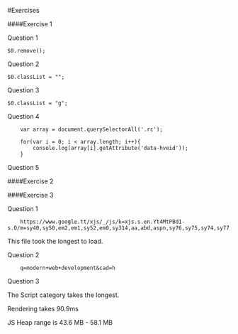 #Exercises

####Exercise 1

Question 1

	$0.remove();

Question 2

	$0.classList = "";

Question 3

	$0.classList = "g";


Question 4

		var array = document.querySelectorAll('.rc');

		for(var i = 0; i < array.length; i++){
			console.log(array[i].getAttribute('data-hveid'));
		}

Question 5

####Exercise 2

####Exercise 3

Question 1

		https://www.google.tt/xjs/_/js/k=xjs.s.en.Yt4MtPBd1-s.O/m=sy40,sy50,em2,em1,sy52,em0,sy314,aa,abd,aspn,sy76,sy75,sy74,sy77,em14,async,sy9,sy293,sy328,sy5,sy11,sy56,sy329,sy330,sy29,sy331,dvl,sy79,foot,fpe,idck,ipv6,sy143,sy174,lu,m,sy187,sy188,sy191,sy190,sy192,sy42,sy47,sy167,sy193,sy287,sy543,mpck,sf,sy85,sy125,sy168,sy253,sy213,sy268,sy212,sy265,sy169,sy252,sy269,sy273,sy263,sy266,sy272,spch,sy59,sy60,sy142,em10,vs,sy88,sy89,sy91,sy93,sy84,sy86,sy90,sy94,sy81,sy87,sy92,sy95,sy82,tnv,dpc,sy48,apmf,sy49,attl,sy44,sy43,sy45,sy567,sbbl,apml,sy527,udlg,me,sy129,sy130,atn/am=AIGSZmEBxP9DQNxCOILEgIFR/rt=j/d=0/t=zcms/rs=ACT90oE1_nqFbzpChBTH7vlCYytiZJpXNA

This file took the longest to load.

Question 2

		q=modern+web+development&cad=h

Question 3

The Script category takes the longest.

Rendering takes 90.9ms

JS Heap range is 43.6 MB - 58.1 MB
